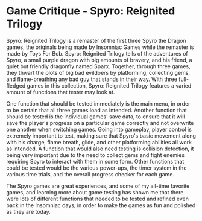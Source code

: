 # Game Critique - Spyro: Reignited Trilogy

Spyro: Reignited Trilogy is a remaster of the first three Spyro the Dragon games, the originals being made by Insomniac Games while the remaster is made by Toys For Bob. Spyro: Reignited Trilogy tells of the adventures of Spyro, a small purple dragon with big amounts of bravery, and his friend, a quiet but friendly dragonfly named Sparx. Together, through three games, they thwart the plots of big bad evildoers by platforming, collecting gems, and flame-breathing any bad guy that stands in their way. With three full-fledged games in this collection, Spyro: Reignited Trilogy features a varied amount of functions that tester may look at.

One function that should be tested immediately is the main menu, in order to be certain that all three games load as intended. Another function that should be tested is the individual games' save data, to ensure that it will save the player's progress on a particular game correctly and not overwrite one another when switching games. Going into gameplay, player control is extremely important to test, making sure that Spyro's basic movement along with his charge, flame breath, glide, and other platforming abilities all work as intended. A function that would also need testing is collision detection, it being very important due to the need to collect gems and fight enemies requiring Spyro to interact with them in some form. Other functions that could be tested would be the various power-ups, the timer system in the various time trials, and the overall progress checker for each game.

The Spyro games are great experiences, and some of my all-time favorite games, and learning more about game testing has shown me that there were lots of different functions that needed to be tested and refined even back in the Insomniac days, in order to make the games as fun and polished as they are today.
